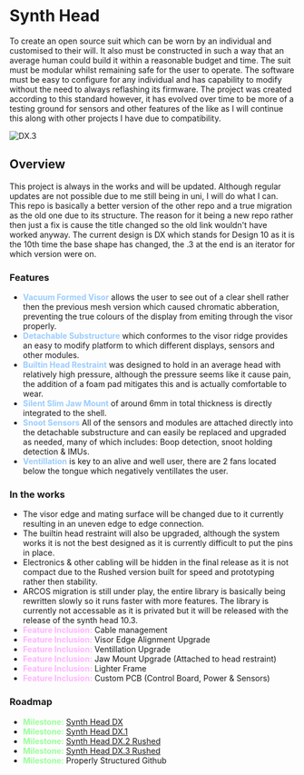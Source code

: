 # Synth Head
To create an open source suit which can be worn by an individual and customised to their will. It also must be constructed in such a way that an average human could build it within a reasonable budget and time. The suit must be modular whilst remaining safe for the user to operate. The software must be easy to configure for any individual and has capability to modify without the need to always reflashing its firmware. The project was created according to this standard however, it has evolved over time to be more of a testing ground for sensors and other features of the like as I will continue this along with other projects I have due to compatibility.

![DX.3](.assets/DX.3%20Rushed%20Compilation.png)

## Overview
This project is always in the works and will be updated. Although regular updates are not possible due to me still being in uni, I will do what I can. This repo is basically a better version of the other repo and a true migration as the old one due to its structure. The reason for it being a new repo rather then just a fix is cause the title changed so the old link wouldn't have worked anyway. The current design is DX which stands for Design 10 as it is the 10th time the base shape has changed, the .3 at the end is an iterator for which version were on.

### Features
* <strong style='color: #99ccff;'>Vacuum Formed Visor</strong> allows the user to see out of a clear shell rather then the previous mesh version which caused chromatic abberation, preventing the true colours of the display from emiting through the visor properly.
* <strong style='color: #99ccff;'>Detachable Substructure</strong> which conformes to the visor ridge provides an easy to modify platform to which different displays, sensors and other modules.
* <strong style='color: #99ccff;'>Builtin Head Restraint</strong> was designed to hold in an average head with relatively high pressure, although the pressure seems like it cause pain, the addition of a foam pad mitigates this and is actually comfortable to wear.
* <strong style='color: #99ccff;'>Silent Slim Jaw Mount</strong> of around 6mm in total thickness is directly integrated to the shell.
* <strong style='color: #99ccff;'>Snoot Sensors</strong> All of the sensors and modules are attached directly into the detachable substructure and can easily be replaced and upgraded as needed, many of which includes: Boop detection, snoot holding detection & IMUs.
* <strong style='color: #99ccff;'>Ventillation</strong> is key to an alive and well user, there are 2 fans located below the tongue which negatively ventillates the user.

### In the works
* The visor edge and mating surface will be changed due to it currently resulting in an uneven edge to edge connection.
* The builtin head restraint will also be upgraded, although the system works it is not the best designed as it is currently difficult to put the pins in place.
* Electronics & other cabling will be hidden in the final release as it is not compact due to the Rushed version built for speed and prototyping rather then stability.
* ARCOS migration is still under play, the entire library is basically being rewritten slowly so it runs faster with more features. The library is currently not accessable as it is privated but it will be released with the release of the synth head 10.3.
* <strong style='color: #ffb3ff;'>Feature Inclusion:</strong> Cable management
* <strong style='color: #ffb3ff;'>Feature Inclusion:</strong> Visor Edge Alignment Upgrade
* <strong style='color: #ffb3ff;'>Feature Inclusion:</strong> Ventillation Upgrade
* <strong style='color: #ffb3ff;'>Feature Inclusion:</strong> Jaw Mount Upgrade (Attached to head restraint)
* <strong style='color: #ffb3ff;'>Feature Inclusion:</strong> Lighter Frame
* <strong style='color: #ffb3ff;'>Feature Inclusion:</strong> Custom PCB (Control Board, Power & Sensors)

### Roadmap
* <strong style='color: #99ff99;'>Milestone:</strong> [Synth Head DX](/Archives/DX/README.md)
* <strong style='color: #99ff99;'>Milestone:</strong> [Synth Head DX.1](/Archives/DX.1/README.md)
* <strong style='color: #99ff99;'>Milestone:</strong> [Synth Head DX.2 Rushed](/Archives/DX.2/README.md)
* <strong style='color: #99ff99;'>Milestone:</strong> [Synth Head DX.3 Rushed](/Archives/DX.3/README.md)
* <strong style='color: #99ff99;'>Milestone:</strong> Properly Structured Github
